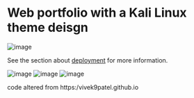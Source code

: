 # Web portfolio with a Kali Linux theme deisgn
![image](https://github.com/Alex-Unnippillil/kali-linux-portfolio/assets/24538548/82c8d6cd-d720-430f-a3be-91f25e349b52)

See the section about [deployment](https://facebook.github.io/create-react-app/docs/deployment) for more information.

![image](https://github.com/Alex-Unnippillil/kali-linux-portfolio/assets/24538548/56ebb889-1675-4bfe-b2db-ab8ed7cc2499)
![image](https://github.com/Alex-Unnippillil/kali-linux-portfolio/assets/24538548/28405500-6238-48d7-b7ec-83f409d12a30)
![image](https://github.com/Alex-Unnippillil/kali-linux-portfolio/assets/24538548/ddd4f592-b83e-4949-a64d-459ba3fc1317)







code altered from 
https:/vivek9patel.github.io

